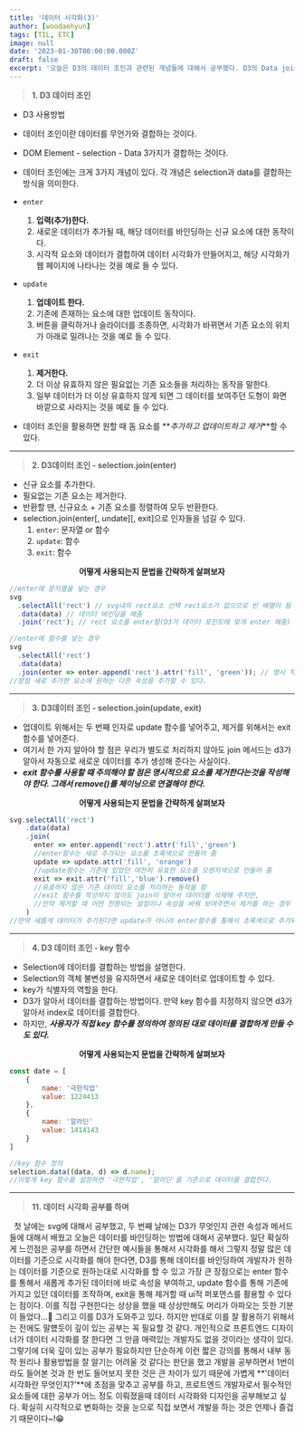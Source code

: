 ```yaml
---
title: '데이터 시각화(3)'
author: [woodaehyun]
tags: [TIL, ETC]
image: null
date: '2023-01-30T00:00:00.000Z'
draft: false
excerpt: '오늘은 D3의 데이터 조인과 관련된 개념들에 대해서 공부했다. D3의 Data join은 DOM Element - selection - data 3가지가 결합하는 방식 의미하고 데이터 조인은 크게 3가지 개념이 있다.'
---
```


> **1. D3 데이터 조인**

- D3 사용방법

- 데이터 조인이란 데이터를 무언가와 결합하는 것이다.
- DOM Element - selection - Data 3가지가 결합하는 것이다.
- 데이터 조인에는 크게 3가지 개념이 있다. 각 개념은 selection과 data를 결합하는 방식을 의미한다.

- `enter`

  1. **입력(추가)한다.**
  2. 새로운 데이터가 추가될 때, 해당 데이터를 바인딩하는 신규 요소에 대한 동작이다.
  3. 시각적 요소와 데이터가 결합하여 데이터 시각화가 만들어지고, 해당 시각화가 웹 페이지에 나타나는 것을 예로 들 수 있다.

- `update`

  1. **업데이트 한다.**
  2. 기존에 존재하는 요소에 대한 업데이트 동작이다.
  3. 버튼을 클릭하거나 슬라이더를 조종하면, 시각화가 바뀌면서 기존 요소의 위치가 아래로 밀려나는 것을 예로 들 수 있다.

- `exit`

  1. **제거한다.**
  2. 더 이상 유효하지 않은 필요없는 기존 요소들을 처리하는 동작을 말한다.
  3. 일부 데이터가 더 이상 유효하지 않게 되면 그 데이터를 보여주던 도형이 화면 바깥으로 사라지는 것을 예로 들 수 있다.

- 데이터 조인을 활용하면 원할 때 돔 요소를 **_추가하고 업데이트하고 제거_**할 수 있다.

---

> **2. D3데이터 조인 - selection.join(enter)**

- 신규 요소를 추가한다.
- 필요없는 기존 요소는 제거한다.
- 반환할 땐, 신규요소 + 기존 요소를 정렬하여 모두 반환한다.
- selection.join(enter[, undate][, exit]으로 인자들을 넘길 수 있다.
  1. `enter`: 문자열 or 함수
  2. `update`: 함수
  3. `exit`: 함수

<div align='center'><strong>어떻게 사용되는지 문법을 간략하게 살펴보자</strong></div>

```javascript
//enter에 문자열을 넣는 경우
svg
  .selectAll('rect') // svg내의 rect요소 선택 rect요소가 없으므로 빈 배열이 됨
  .data(data) // 데이터 바인딩을 해줌
  .join('rect'); // rect 요소를 enter함(D3가 데이터 포인트에 맞게 enter 해줌)

//enter에 함수를 넣는 경우
svg
  .selectAll('rect')
  .data(data)
  .join(enter => enter.append('rect').attr('fill', 'green')); // 명시 적으로 요소를 추가해 주어야함
//장점 새로 추가한 요소에 원하는 다른 속성을 추가할 수 있다.
```

---

> **3. D3데이터 조인 - selection.join(update, exit)**

- 업데이트 위해서는 두 번째 인자로 update 함수를 넣어주고, 제거를 위해서는 exit 함수를 넣어준다.
- 여기서 한 가지 알아야 할 점은 우리가 별도로 처리하지 않아도 join 메서드는 d3가 알아서 자동으로 새로운 데이터를 추가 생성해 준다는 사실이다.
- **_exit 함수를 사용할 때 주의해야 할 점은 명시적으로 요소를 제거한다는것을 작성해야 한다. 그래서 remove()를 체이닝으로 연결해야 한다._**

<div align='center'><strong>어떻게 사용되는지 문법을 간략하게 살펴보자</strong></div>

```javascript
svg.selectAll('rect')
	.data(data)
	.join(
      enter => enter.append('rect').attr('fill','green')
      //enter함수는 새로 추가되는 요소를 초록색으로 만들어 줌
      update => update.attr('fill', 'orange')
      //update함수는 기존에 있었던 여전히 유효한 요소를 오렌지색으로 만들어 줌
      exit => exit.attr('fill','blue').remove()
      //유효하지 않은 기존 데이터 요소를 처리하는 동작을 함
      //exit 함수를 작성하지 않아도 join이 알아서 데이터를 삭제해 주지만,
      //만약 제거할 때 어떤 전환되는 설정이나 속성을 바꿔 보여주면서 제거를 하는 경우 사용
	)
//만약 새롭게 데이터가 추가된다면 update가 아니라 enter함수를 통해서 초록색으로 추가되게 됨
```

---

> **4. D3 데이터 조인 - key 함수**

- Selection에 데이터를 결합하는 방법을 설명한다.
- Selection의 객체 불변성을 유지하면서 새로운 데이터로 업데이트할 수 있다.
- key가 식별자의 역할을 한다.
- D3가 알아서 데이터를 결합하는 방법이다. 만약 key 함수를 지정하지 않으면 d3가 알아서 index로 데이터를 결합한다.
- 하지만, **_사용자가 직접 key 함수를 정의하여 정의된 대로 데이터를 결합하게 만들 수 도 있다._**

<div align='center'><strong>어떻게 사용되는지 문법을 간략하게 살펴보자</strong></div>

```javascript
const date = [
	{
		name: '극한직업'
		value: 1224413
	},
	{
		name: '알라딘'
		value: 1414143
	}
]

//key 함수 정의
selection.data((data, d) => d.name);
//이렇게 key 함수를 설정하면 '극한직업', '알라딘'을 기준으로 데이터를 결합한다.
```

---

> **11. 데이터 시각화 공부를 하며**

&nbsp;&nbsp;첫 날에는 svg에 대해서 공부했고, 두 번째 날에는 D3가 무엇인지 관련 속성과 메서드들에 대해서 배웠고 오늘은 데이터를 바인딩하는 방법에 대해서 공부했다. 일단 확실하게 느낀점은 공부를 하면서 간단한 예시들을 통해서 시각화를 해서 그렇지 정말 많은 데이터를 기준으로 시각화를 해야 한다면, D3를 통해 데이터를 바인딩하여 개발자가 원하는 데이터를 기준으로 원하는대로 시각화를 할 수 있고 가장 큰 장점으로는 enter 함수를 통해서 새롭게 추가된 데이터에 바로 속성을 부여하고, update 함수를 통해 기존에 가지고 있던 데이터를 조작하며, exit을 통해 제거할 때 ui적 퍼포먼스를 활용할 수 있다는 점이다. 이를 직접 구현한다는 상상을 했을 때 상상만해도 머리가 아파오는 듯한 기분이 들었다...🥲 그리고 이를 D3가 도와주고 있다. 하지만 반대로 이를 잘 활용하기 위해서는 전에도 말헀듯이 깊이 있는 공부는 꼭 필요할 것 같다. 개인적으로 프론트엔드 디자이너가 데이터 시각화를 잘 한다면 그 만큼 매력있는 개발자도 없을 것이라는 생각이 있다. 그렇기에 더욱 깊이 있는 공부가 필요하지만 단순하게 이런 짧은 강의를 통해서 내부 동작 원리나 활용방법을 잘 알기는 어려울 것 같다는 판단을 했고 개발을 공부하면서 1번이라도 들어본 것과 한 번도 들어보지 못한 것은 큰 차이가 있기 때문에 가볍게 **'데이터 시각화란 무엇인지?'**에 초점을 맞추고 공부를 하고, 프로트엔드 개발자로서 필수적인 요소들에 대한 공부가 어느 정도 이뤄졌을때 데이터 시각화와 디자인을 공부해보고 싶다. 확실히 시각적으로 변화하는 것을 눈으로 직접 보면서 개발을 하는 것은 언제나 즐겁기 때문이다~!😁

